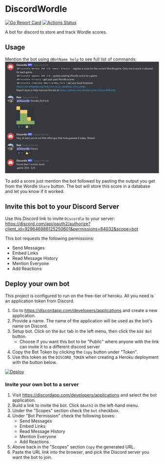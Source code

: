 # DiscordWordle
[![Go Report Card](https://goreportcard.com/badge/github.com/alexberryman/DiscordWordle)](https://goreportcard.com/report/github.com/alexberryman/DiscordWordle)
[![Actions Status](https://github.com/alexberryman/DiscordWordle/workflows/Go/badge.svg)](https://github.com/alexberryman/DiscordWordle/actions)

A bot for discord to store and track Wordle scores.

## Usage
Mention the bot using `@BotName help` to see full list of commands:
![usage image](docs/images/usage.png)

To add a score just mention the bot followed by pasting the output you get from the Wordle `Share` button. The bot will store this score in a database and let you know if it worked.

## Invite this bot to your Discord Server
Use this Discord link to invite `Discordle` to your server: https://discord.com/api/oauth2/authorize?client_id=929646986125250601&permissions=84032&scope=bot

This bot requests the following permissions:
- Send Messages
- Embed Links
- Read Message History
- Mention Everyone
- Add Reactions

## Deploy your own bot
This project is configured to run on the free-tier of heroku. All you need is an application token from Discord.

1. Go to https://discordapp.com/developers/applications and create a new application. 
1. Provide a name. The name of the application will be used as the bot's name on Discord.
1. Setup bot. Click on the `Bot` tab in the left menu, then click the `Add Bot` button.
    - Choose if you want this bot to be "Public" where anyone with the link can invite it to a different discord server
1. Copy the Bot Token by clicking the `Copy` button under "Token".
1. Use this token as the `DISCORD_TOKEN` when creating a Heroku deployment with the button below.

[![Deploy](https://www.herokucdn.com/deploy/button.png)](https://heroku.com/deploy?template=https://github.com/alexberryman/DiscordWordle)

### Invite your own bot to a server
1. Visit https://discordapp.com/developers/applications and select the bot application.
1. Build a link to invite the bot. Click `OAuth2` in the left-hand menu.
1. Under the "Scopes" section check the `bot` checkbox.
1. Under "Bot Permission" check the following boxes:
    - Send Messages
    - Embed Links
    - Read Message History
    - Mention Everyone
    - Add Reactions
1. Above back in the "Scopes" section `Copy` the generated URL.
1. Paste the URL link into the browser, and pick the Discord server you want the bot to join.
